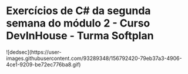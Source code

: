 <h1>Exercícios de C# da segunda semana do módulo 2 - Curso DevInHouse - Turma Softplan</h1>![dedsec](https://user-images.githubusercontent.com/93289348/156792420-79eb37a3-4906-4ce1-9209-be72ec776ba8.gif)
